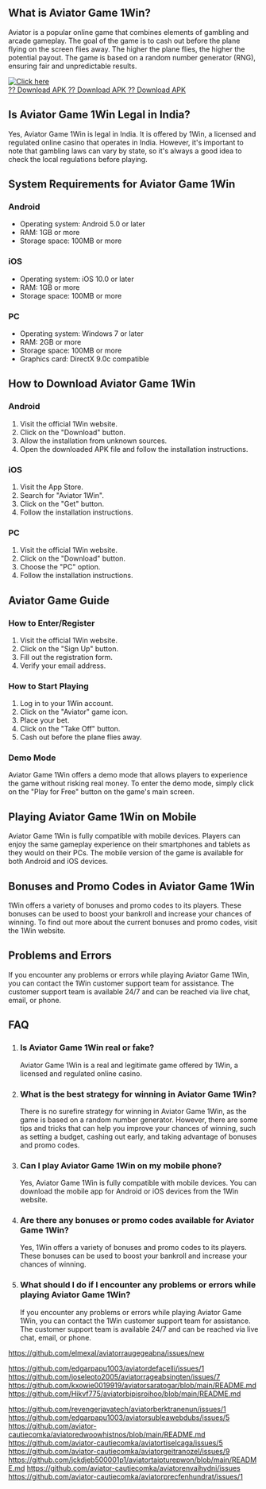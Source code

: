 ## What is Aviator Game 1Win?

Aviator is a popular online game that combines elements of gambling and
arcade gameplay. The goal of the game is to cash out before the plane
flying on the screen flies away. The higher the plane flies, the higher
the potential payout. The game is based on a random number generator
(RNG), ensuring fair and unpredictable results.

[![Click
here](https://readscoops.com/wp-content/uploads/2023/03/Readscoop-aviator-1-1.jpg)](https://traff.sbs/deff)\
[?? Download APK ?? Download APK ?? Download
APK](https://traff.sbs/deff)

## Is Aviator Game 1Win Legal in India?

Yes, Aviator Game 1Win is legal in India. It is offered by 1Win, a
licensed and regulated online casino that operates in India. However,
it\'s important to note that gambling laws can vary by state, so it\'s
always a good idea to check the local regulations before playing.

## System Requirements for Aviator Game 1Win

### Android

-   Operating system: Android 5.0 or later
-   RAM: 1GB or more
-   Storage space: 100MB or more

### iOS

-   Operating system: iOS 10.0 or later
-   RAM: 1GB or more
-   Storage space: 100MB or more

### PC

-   Operating system: Windows 7 or later
-   RAM: 2GB or more
-   Storage space: 100MB or more
-   Graphics card: DirectX 9.0c compatible

## How to Download Aviator Game 1Win

### Android

1.  Visit the official 1Win website.
2.  Click on the "Download" button.
3.  Allow the installation from unknown sources.
4.  Open the downloaded APK file and follow the installation
    instructions.

### iOS

1.  Visit the App Store.
2.  Search for "Aviator 1Win".
3.  Click on the "Get" button.
4.  Follow the installation instructions.

### PC

1.  Visit the official 1Win website.
2.  Click on the "Download" button.
3.  Choose the "PC" option.
4.  Follow the installation instructions.

## Aviator Game Guide

### How to Enter/Register

1.  Visit the official 1Win website.
2.  Click on the "Sign Up" button.
3.  Fill out the registration form.
4.  Verify your email address.

### How to Start Playing

1.  Log in to your 1Win account.
2.  Click on the "Aviator" game icon.
3.  Place your bet.
4.  Click on the "Take Off" button.
5.  Cash out before the plane flies away.

### Demo Mode

Aviator Game 1Win offers a demo mode that allows players to experience
the game without risking real money. To enter the demo mode, simply
click on the "Play for Free" button on the game\'s main screen.

## Playing Aviator Game 1Win on Mobile

Aviator Game 1Win is fully compatible with mobile devices. Players can
enjoy the same gameplay experience on their smartphones and tablets as
they would on their PCs. The mobile version of the game is available for
both Android and iOS devices.

## Bonuses and Promo Codes in Aviator Game 1Win

1Win offers a variety of bonuses and promo codes to its players. These
bonuses can be used to boost your bankroll and increase your chances of
winning. To find out more about the current bonuses and promo codes,
visit the 1Win website.

## Problems and Errors

If you encounter any problems or errors while playing Aviator Game 1Win,
you can contact the 1Win customer support team for assistance. The
customer support team is available 24/7 and can be reached via live
chat, email, or phone.

## FAQ

1.  ### Is Aviator Game 1Win real or fake?

    Aviator Game 1Win is a real and legitimate game offered by 1Win, a
    licensed and regulated online casino.

2.  ### What is the best strategy for winning in Aviator Game 1Win?

    There is no surefire strategy for winning in Aviator Game 1Win, as
    the game is based on a random number generator. However, there are
    some tips and tricks that can help you improve your chances of
    winning, such as setting a budget, cashing out early, and taking
    advantage of bonuses and promo codes.

3.  ### Can I play Aviator Game 1Win on my mobile phone?

    Yes, Aviator Game 1Win is fully compatible with mobile devices. You
    can download the mobile app for Android or iOS devices from the 1Win
    website.

4.  ### Are there any bonuses or promo codes available for Aviator Game 1Win?

    Yes, 1Win offers a variety of bonuses and promo codes to its
    players. These bonuses can be used to boost your bankroll and
    increase your chances of winning.

5.  ### What should I do if I encounter any problems or errors while playing Aviator Game 1Win?

    If you encounter any problems or errors while playing Aviator Game
    1Win, you can contact the 1Win customer support team for assistance.
    The customer support team is available 24/7 and can be reached via
    live chat, email, or phone.

https://github.com/elmexal/aviatorraugegeabna/issues/new

https://github.com/edgarpapu1003/aviatordefacelli/issues/1
https://github.com/joseleoto2005/aviatorrageabsingten/issues/7
https://github.com/kxowie0019919/aviatorsaratogar/blob/main/README.md
https://github.com/Hikvf775/aviatorbipisroihoo/blob/main/README.md

https://github.com/revengerjavatech/aviatorberktranenun/issues/1
https://github.com/edgarpapu1003/aviatorsubleawebdubs/issues/5
https://github.com/aviator-cautiecomka/aviatoredwoowhistnos/blob/main/README.md
https://github.com/aviator-cautiecomka/aviatortiselcaga/issues/5
https://github.com/aviator-cautiecomka/aviatorgeitranozel/issues/9
https://github.com/jckdjeb500001p1/aviatortaipturepwon/blob/main/README.md
https://github.com/aviator-cautiecomka/aviatorenvaihydni/issues
https://github.com/aviator-cautiecomka/aviatorprecfenhundrat/issues/1
